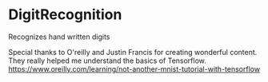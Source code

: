 # DigitRecognition
Recognizes hand written digits















Special thanks to O'reilly and Justin Francis for creating wonderful content. They really helped me understand the basics of Tensorflow.
https://www.oreilly.com/learning/not-another-mnist-tutorial-with-tensorflow 
